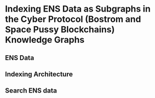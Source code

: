 # Indexing ENS Data as Subgraphs in the Cyber Protocol (Bostrom and Space Pussy Blockchains) Knowledge Graphs

## ENS Data

## Indexing Architecture

## Search ENS data

